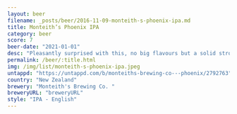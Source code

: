 ```yaml
---
layout: beer
filename: _posts/beer/2016-11-09-monteith-s-phoenix-ipa.md
title: Monteith’s Phoenix IPA
category: beer
score: 7
beer-date: "2021-01-01"
desc: "Pleasantly surprised with this, no big flavours but a solid strong bitterness that you would expect from an IPA"
permalink: /beer/:title.html
img: /img/list/monteith-s-phoenix-ipa.jpeg
untappd: "https://untappd.com/b/monteiths-brewing-co---phoenix/2792763"
country: "New Zealand"
brewery: "Monteith's Brewing Co. "
breweryURL: "breweryURL"
style: "IPA - English"
---
```

